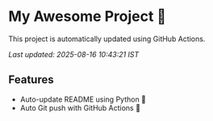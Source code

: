 # My Awesome Project 🚀

This project is automatically updated using GitHub Actions.

_Last updated: 2025-08-16 10:43:21 IST_

## Features
- Auto-update README using Python 🐍
- Auto Git push with GitHub Actions 🤖
